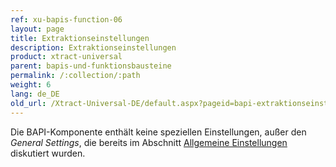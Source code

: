 ```yaml
---
ref: xu-bapis-function-06
layout: page
title: Extraktionseinstellungen
description: Extraktionseinstellungen
product: xtract-universal
parent: bapis-und-funktionsbausteine
permalink: /:collection/:path
weight: 6
lang: de_DE
old_url: /Xtract-Universal-DE/default.aspx?pageid=bapi-extraktionseinstellungen
---
```


Die BAPI-Komponente enthält keine speziellen Einstellungen, außer den *General Settings*, die bereits im Abschnitt [Allgemeine Einstellungen](../fortgeschrittene-techniken/allgemeine-einstellungen) diskutiert wurden.